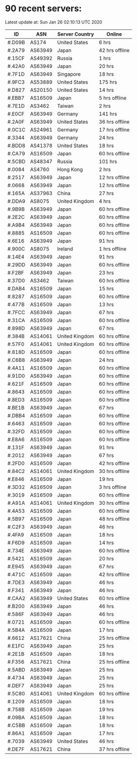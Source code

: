 # 90 recent servers:

Latest update at: Sun Jan 26 02:10:13 UTC 2020

| ID | ASN | Server Country | Online |
| -- | --- | -------------- | ------ |
| #.D09B | AS174 | United States | 6 hrs |
| #.2A79 | AS63949 | Japan | 42 hrs offline |
| #.15CF | AS49392 | Russia | 1 hrs |
| #.42A0 | AS63949 | Japan | 20 hrs |
| #.7F1D | AS63949 | Singapore | 18 hrs |
| #.9FC3 | AS53889 | United States | 175 hrs |
| #.D827 | AS20150 | United States | 14 hrs |
| #.EBB7 | AS16509 | Japan | 5 hrs offline |
| #.7E1D | AS3462 | Taiwan | 2 hrs |
| #.E0CF | AS63949 | Germany | 141 hrs |
| #.2A0F | AS63949 | United States | 36 hrs offline |
| #.0C1C | AS24961 | Germany | 17 hrs offline |
| #.3344 | AS63949 | Germany | 24 hrs |
| #.BDD8 | AS41378 | United States | 18 hrs |
| #.CA79 | AS16509 | Japan | 60 hrs offline |
| #.5CBD | AS48347 | Russia | 101 hrs |
| #.0084 | AS4760 | Hong Kong | 2 hrs |
| #.2517 | AS63949 | Japan | 12 hrs offline |
| #.0668 | AS63949 | Japan | 12 hrs offline |
| #.165A | AS37963 | China | 27 hrs |
| #.DDA9 | AS8075 | United Kingdom | 4 hrs |
| #.9B9B | AS63949 | Japan | 60 hrs offline |
| #.2E2C | AS63949 | Japan | 60 hrs offline |
| #.A9B4 | AS63949 | Japan | 60 hrs offline |
| #.8885 | AS16509 | Japan | 60 hrs offline |
| #.6E16 | AS63949 | Japan | 91 hrs |
| #.900C | AS8075 | Ireland | 1 hrs offline |
| #.14E4 | AS63949 | Japan | 91 hrs |
| #.29DD | AS63949 | Japan | 60 hrs offline |
| #.F2BF | AS63949 | Japan | 23 hrs |
| #.37D0 | AS3462 | Taiwan | 60 hrs offline |
| #.DAB4 | AS16509 | Japan | 15 hrs |
| #.8287 | AS16509 | Japan | 60 hrs offline |
| #.477B | AS16509 | Japan | 13 hrs |
| #.7FCC | AS63949 | Japan | 67 hrs |
| #.31CA | AS16509 | Japan | 60 hrs offline |
| #.898D | AS63949 | Japan | 67 hrs |
| #.384B | AS14061 | United Kingdom | 60 hrs offline |
| #.57F0 | AS14061 | United Kingdom | 60 hrs offline |
| #.818D | AS16509 | Japan | 60 hrs offline |
| #.C6B8 | AS63949 | Japan | 24 hrs |
| #.4A11 | AS16509 | Japan | 60 hrs offline |
| #.91D0 | AS63949 | Japan | 60 hrs offline |
| #.621F | AS16509 | Japan | 60 hrs offline |
| #.8643 | AS16509 | Japan | 60 hrs offline |
| #.8ED3 | AS16509 | Japan | 60 hrs offline |
| #.BE1B | AS63949 | Japan | 67 hrs |
| #.DBB4 | AS16509 | Japan | 60 hrs offline |
| #.6463 | AS16509 | Japan | 60 hrs offline |
| #.32FD | AS16509 | Japan | 60 hrs offline |
| #.E8A6 | AS16509 | Japan | 60 hrs offline |
| #.131F | AS63949 | Japan | 91 hrs |
| #.2012 | AS63949 | Japan | 67 hrs |
| #.2FD0 | AS16509 | Japan | 42 hrs offline |
| #.84C2 | AS14061 | United Kingdom | 30 hrs offline |
| #.E846 | AS16509 | Japan | 19 hrs |
| #.3D32 | AS16509 | Japan | 3 hrs offline |
| #.3019 | AS16509 | Japan | 60 hrs offline |
| #.A91A | AS14061 | United Kingdom | 30 hrs offline |
| #.4A53 | AS16509 | Japan | 60 hrs offline |
| #.5B97 | AS16509 | Japan | 48 hrs offline |
| #.C2F3 | AS63949 | Japan | 46 hrs |
| #.4FA9 | AS16509 | Japan | 18 hrs |
| #.F6D9 | AS16509 | Japan | 14 hrs |
| #.734E | AS63949 | Japan | 60 hrs offline |
| #.5421 | AS16509 | Japan | 20 hrs |
| #.E945 | AS63949 | Japan | 67 hrs |
| #.471C | AS16509 | Japan | 42 hrs offline |
| #.7DE3 | AS63949 | Japan | 46 hrs |
| #.F341 | AS63949 | Japan | 46 hrs |
| #.CAA2 | AS63949 | United States | 60 hrs offline |
| #.B200 | AS63949 | Japan | 46 hrs |
| #.586F | AS63949 | Japan | 46 hrs |
| #.0721 | AS16509 | Japan | 60 hrs offline |
| #.5B4A | AS16509 | Japan | 17 hrs |
| #.6612 | AS17621 | China | 25 hrs offline |
| #.E1FC | AS63949 | Japan | 25 hrs |
| #.2E1B | AS16509 | Japan | 18 hrs |
| #.F356 | AS17621 | China | 25 hrs offline |
| #.5ABD | AS63949 | Japan | 25 hrs |
| #.4734 | AS63949 | Japan | 25 hrs |
| #.DEF7 | AS63949 | Japan | 25 hrs |
| #.5C80 | AS14061 | United Kingdom | 60 hrs offline |
| #.1209 | AS16509 | Japan | 18 hrs |
| #.758B | AS16509 | Japan | 19 hrs |
| #.09BA | AS16509 | Japan | 18 hrs |
| #.C5BB | AS16509 | Japan | 18 hrs |
| #.86A1 | AS16509 | Japan | 17 hrs |
| #.7039 | AS63949 | United States | 46 hrs |
| #.DE7F | AS17621 | China | 37 hrs offline |

